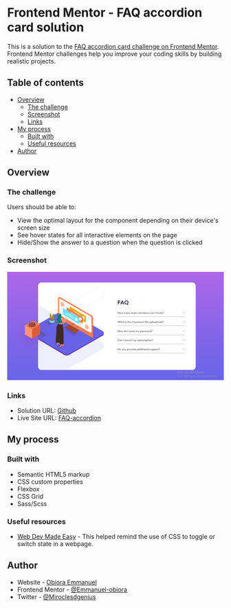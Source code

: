 # Frontend Mentor - FAQ accordion card solution

This is a solution to the [FAQ accordion card challenge on Frontend Mentor](https://www.frontendmentor.io/challenges/faq-accordion-card-XlyjD0Oam). Frontend Mentor challenges help you improve your coding skills by building realistic projects.

## Table of contents

- [Overview](#overview)
  - [The challenge](#the-challenge)
  - [Screenshot](#screenshot)
  - [Links](#links)
- [My process](#my-process)
  - [Built with](#built-with)
  - [Useful resources](#useful-resources)
- [Author](#author)

## Overview

### The challenge

Users should be able to:

- View the optimal layout for the component depending on their device's screen size
- See hover states for all interactive elements on the page
- Hide/Show the answer to a question when the question is clicked

### Screenshot

![Desktop](./images/desktop.png)

### Links

- Solution URL: [Github](https://github.com/Emmanuel-obiora/faq-accordion-card)
- Live Site URL: [FAQ-accordion](https://emmanuel-obiora.github.io/faq-accordion-card/)

## My process

### Built with

- Semantic HTML5 markup
- CSS custom properties
- Flexbox
- CSS Grid
- Sass/Scss

### Useful resources

- [Web Dev Made Easy](https://www.youtube.com/watch?v=m6ZmRE1i5-A) - This helped remind the use of CSS to toggle or switch state in a webpage.

## Author

- Website - [Obiora Emmanuel](https://emmanuel-obiora.github.io/portfolio-about-me-/web-content)
- Frontend Mentor - [@Emmanuel-obiora](https://www.frontendmentor.io/profile/Emmanuel-obiora)
- Twitter - [@Miroclesdgenius](https://twitter.com/Miroclesdgenius)
